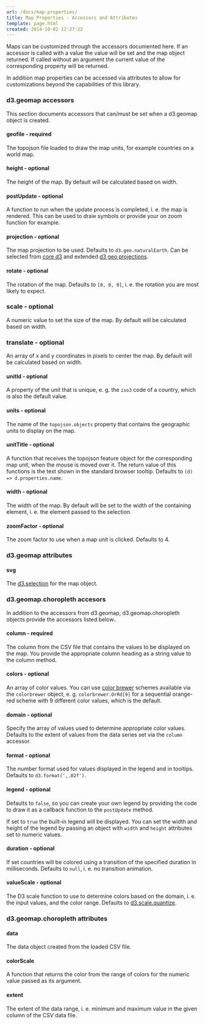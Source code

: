 ```yaml
---
url: /docs/map-properties/
title: Map Properties - Accessors and Attributes
template: page.html
created: 2014-10-02 12:27:22
---
```

Maps can be customized through the accessors documented here. If an accessor is called with a value the value will be set and the map object returned. If called without an argument the current value of the corresponding property will be returned.

In addition map properties can be accessed via attributes to allow for customizations beyond the capabilities of this library.

### d3.geomap accessors

This section documents accessors that can/must be set when a d3.geomap object is created.

#### geofile - required

The topojson file loaded to draw the map units, for example countries on a world map.

#### height - optional

The height of the map. By default will be calculated based on width.

#### postUpdate - optional

A function to run when the update process is completed, i. e. the map is rendered. This can be used to draw symbols or provide your on zoom function for example.

#### projection - optional

The map projection to be used. Defaults to `d3.geo.naturalEarth`. Can be selected from [core d3](https://github.com/mbostock/d3/wiki/Geo-Projections) and extended [d3 geo projections](https://github.com/d3/d3-geo-projection).

#### rotate - optional

The rotation of the map. Defaults to `[0, 0, 0]`, i. e. the rotation you are most likely to expect.

### scale - optional

A numeric value to set the size of the map. By default will be calculated based on width.

### translate - optional

An array of x and y coordinates in pixels to center the map. By default will be calculated based on width.

#### unitId - optional

A property of the unit that is unique, e. g. the `iso3` code of a country, which is also the default value.

#### units - optional

The name of the `topojson.objects` property that contains the geographic units to display on the map.

#### unitTitle - optional

A function that receives the topojson feature object for the corresponding map unit, when the mouse is moved over it. The return value of this functions is the text shown in the standard browser tooltip. Defaults to `(d) => d.properties.name`.

#### width - optional

The width of the map. By default will be set to the width of the containing element, i. e. the element passed to the selection.

#### zoomFactor - optional

The zoom factor to use when a map unit is clicked. Defaults to 4.

### d3.geomap attributes

#### svg

The [d3.selection](https://github.com/mbostock/d3/wiki/Selections) for the map object.

### d3.geomap.choropleth accesors

In addition to the accessors from d3.geomap, d3.geomap.choropleth objects provide the accessors listed below..

#### column - required

The column from the CSV file that contains the values to be displayed on the map. You provide the appropriate column heading as a string value to the column method.

#### colors - optional

An array of color values. You can use [color brewer](http://colorbrewer2.org/) schemes available via the `colorbrewer` object, e. g. `colorbrewer.OrRd[9]` for a sequential orange-red scheme with 9 different color values, which is the default.

#### domain - optional

Specify the array of values used to determine appropriate color values. Defaults to the extent of values from the data series set via the `column` accessor.

#### format - optional

The number format used for values displayed in the legend and in tooltips. Defaults to `d3.format(',.02f')`.

#### legend - optional

Defaults to `false`, so you can create your own legend by providing the code to draw it as a callback function to the `postUpdate` method.

If set to `true` the built-in legend will be displayed. You can set the width and height of the legend by passing an object with `width` and `height` attributes set to numeric values.

#### duration - optional

If set countries will be colored using a transition of the specified duration in milliseconds. Defaults to `null`, i. e. no transition animation.

#### valueScale - optional

The D3 scale function to use to determine colors based on the domain, i. e. the input values, and the color range. Defaults to [d3.scale.quantize](https://github.com/mbostock/d3/wiki/Quantitative-Scales#quantize).

### d3.geomap.choropleth attributes

#### data

The data object created from the loaded CSV file.

#### colorScale

A function that returns the color from the range of colors for the numeric value passed as its argument.

#### extent

The extent of the data range, i. e. minimum and maximum value in the given column of the CSV data file.